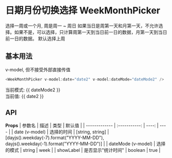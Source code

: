 # 日期月份切换选择 WeekMonthPicker

选择一周或一个月, 周是周一 ~ 周日
如果当日是周第一天和月第一天，不允许选择。如果不是，可以选择，只计算周第一天到当日前一日的数据，月第一天到当日前一日的数据。
默认选择上周

<script setup>
import {ref} from 'vue'

const date2 = ref([])
const dateMode2 = ref('month')
</script>

## 基本用法

v-model, 但不接受外部直接传值

```js
<WeekMonthPicker v-model:date="date2" v-model:dateMode="dateMode2" />
```

<div>当前模式: {{ dateMode2 }}</div>
<div>当前值: {{ date2 }}</div>
<WeekMonthPicker v-model:date="date2" v-model:dateMode="dateMode2" :showLabel="false" />

## API

**Props**
| 参数名 | 描述 | 类型 | 默认值 |
| ------------- | :-----------: | ----: | ---- |
| date (v-model) | 选择的时间 | [string, string] | [dayjs().weekday(-7).format("YYYY-MM-DD"), dayjs().weekday(-1).format("YYYY-MM-DD")] |
| dateMode (v-model) | 选择的模式 | string | week |
| showLabel | 是否显示"统计时间" | boolean | true |
